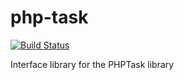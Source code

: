 # php-task
[![Build Status](https://travis-ci.org/php-task/php-task.svg?branch=master)](https://travis-ci.org/php-task/php-task)

Interface library for the PHPTask library
